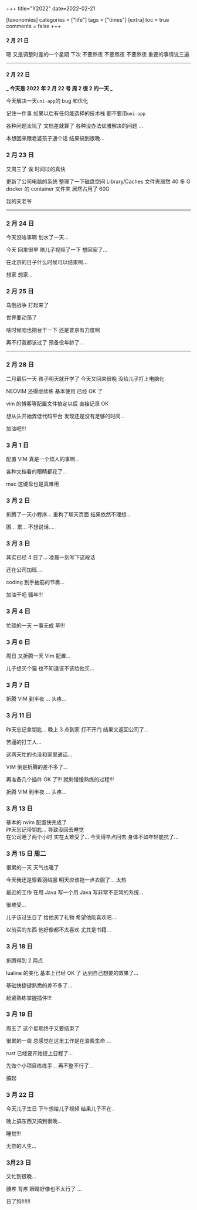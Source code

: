 +++
title="Y2022"
date=2022-02-21

[taxonomies]
categories = ["life"]
tags = ["times"]
[extra]
toc = true
comments = false
+++

#### 2 月 21 日

嗯 又是调整时差的一个星期 下次 不要熬夜 不要熬夜 不要熬夜
重要的事情说三遍

---

#### 2 月 22 日

**_ 今天是 2022 年 2 月 22 号 周 2 很 2 的一天 _**

今天解决一天`uni-app`的 bug 和优化

记住一件事 如果以后有任何能选择的技术栈 都不要用`uni-app`

各种问题太坑了 文档差就算了 各种没办法优雅解决的问题 ...

本想回来跟老婆孩子通个话 结果搞到很晚...

### 2 月 23 日

又周三了 诶 时间过的真快

更新了公司电脑的系统 整理了一下磁盘空间 Library/Caches 文件夹居然 40 多 G docker 的 container 文件夹 居然占用了 60G

我的天老爷

---

### 2 月 24 日

今天没啥事啊 划水了一天...

今天 回来很早 陪儿子视频了一下 想回家了...

在北京的日子什么时候可以结束啊...

想家 想家...

### 2 月 25 日

乌俄战争 打起来了

世界要动荡了

啥时候咱也把台干一下 还是普京有力度啊

再不打我都该过了 预备役年龄了...

---

### 2 月 28 日

二月最后一天 孩子明天就开学了 今天又回来很晚 没给儿子打上电脑化

NEOVIM 还得继续练 基本使用 已经 OK 了

vim 的博客等配置文件搞定以后 直接记录 OK

想从头开始弄低代码平台 发现还是没有足够的时间...

加油吧!!!

### 3 月 1 日

配置 VIM 真是一个烦人的事啊...

各种文档看的眼睛都花了...

mac 这键盘也是真难用

### 3 月 2 日

折腾了一天小程序... 重构了聊天页面 结果依然不理想...

困... 累... 不想说话....

### 3 月 3 日

其实已经 4 日了... 凌晨一刻写下这段话

还在公司加班....

coding 到手抽筋的节奏...

加油干吧 骚年!!!

### 3 月 4 日

忙碌的一天 一事无成 草!!!

### 3 月 6 日

周日 又折腾一天 Vim 配置...

儿子想买个猫 也不知道该不该给他买...

### 3 月 7 日

折腾 VIM 到半夜 ... 头疼...

### 3 月 11 日

昨天忘记拿钥匙... 晚上 3 点到家 打不开门 结果又返回公司了...

苦逼的打工人...

这两天忙的也没和家里通话...

VIM 倒是折腾的差不多了...

再准备几个插件 OK 了!!! 就剩慢慢熟练的过程!!!

折腾 VIM 到半夜 ... 头疼...

### 3 月 13 日

基本的 nvim 配置快完成了  
昨天忘记带钥匙... 导致没回去睡觉  
在公司睡了两个小时 实在太难受了...
今天得早点回去 身体不如年轻能抗了...

### 3 月 15 日 周二

很累的一天 天气也暖了

今天我还是穿着羽绒服 明天应该拖一点衣服了... 太热

最近的工作 在用 Java 写一个用 Java 写非常不正常的系统...

很难受...

儿子该过生日了 给他买了礼物 希望他能喜欢吧....

以前买的东西 他好像都不太喜欢 尤其是书籍...

### 3 月 18 日

折腾得到 2 两点

lualine 的美化 基本上已经 OK 了 达到自己想要的效果了...

基础快捷键熟悉的差不多了...

赶紧熟练掌握插件!!!

### 3 月 19 日

周五了 这个星期终于又要结束了

很累的一周 总感觉在这里工作是在浪费生命 ...

rust 已经要开始提上日程了...

先做个小项目练练手... 再不整不行了...

搞起

### 3 月 22 日

今天儿子生日 下午想给儿子视频 结果儿子不在..

晚上搞东西又搞到很晚...

睡觉!!!

无奈的人生...


### 3月23 日

又忙到很晚...

腰疼 背疼 眼睛好像也不太行了 ... 

日了狗!!!!!!


